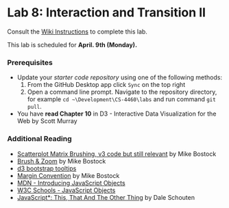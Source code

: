 # Lab 8: Interaction and Transition II
Consult the [Wiki Instructions](https://github.gatech.edu/CS4460-Spring2018/Labs/wiki/Lab-8%3A-Interaction-and-Transition-2) to complete this lab.

This lab is scheduled for **April. 9th (Monday).**

### Prerequisites
* Update your *starter code repository* using one of the following methods:
    1. From the GitHub Desktop app click `Sync` on the top right
    2. Open a command line prompt. Navigate to the repository directory, for example `cd ~\Development\CS-4460\labs` and run command `git pull`.
* You have **read Chapter 10** in D3 - Interactive Data Visualization for the Web by Scott Murray

### Additional Reading

* [Scatterplot Matrix Brushing, v3 code but still relevant](https://bl.ocks.org/mbostock/4063663) by Mike Bostock
* [Brush & Zoom](https://bl.ocks.org/mbostock/34f08d5e11952a80609169b7917d4172) by Mike Bostock
* [d3 bootstrap tooltips](http://bl.ocks.org/zmaril/2981335)
* [Margin Convention](https://bl.ocks.org/mbostock/3019563) by Mike Bostock
* [MDN - Introducing JavaScript Objects](https://developer.mozilla.org/en-US/docs/Learn/JavaScript/Objects)
* [W3C Schools - JavaScript Objects](https://www.w3schools.com/js/js_object_definition.asp)
* [JavaScript*: This, That And The Other Thing](https://software.intel.com/en-us/xdk/blog/javascript-this-that-and-the-other-thing) by Dale Schouten
